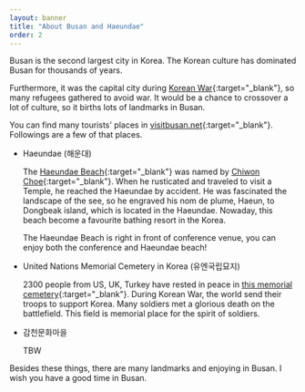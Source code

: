 ```yaml
---
layout: banner
title: "About Busan and Haeundae"
order: 2
---
```


Busan is the second largest city in Korea. The Korean culture has dominated Busan for thousands of years. 









Furthermore, it was the capital city during [Korean War](https://en.wikipedia.org/wiki/Korean_War){:target="_blank"}, so many refugees gathered to avoid war. It would be a chance to crossover a lot of culture, so it births lots of landmarks in Busan.

You can find many tourists' places in [visitbusan.net](https://www.visitbusan.net/en/index.do){:target="_blank"}. Followings are a few of that places.

* Haeundae (해운대)

    The [Haeundae Beach](https://en.wikipedia.org/wiki/Haeundae_Beach){:target="_blank"} was named by [Chiwon Choe](https://en.wikipedia.org/wiki/Choe_Chiwon){:target="_blank"}. When he rusticated and traveled to visit a Temple, he reached the Haeundae by accident. He was fascinated the landscape of the see, so he engraved his nom de plume, Haeun, to Dongbeak island, which is located in the Haeundae. Nowaday, this beach become a favourite bathing resort in the Korea.

    The Haeundae Beach is right in front of conference venue, you can enjoy both the conference and Haeundae beach!

* United Nations Memorial Cemetery in Korea (유엔국립묘지)

    2300 people from US, UK, Turkey have rested in peace in [this memorial cemetery](https://en.wikipedia.org/wiki/United_Nations_Memorial_Cemetery){:target="_blank"}. During Korean War, the world send their troops to support Korea. Many soldiers met a glorious death on the battlefield. This field is memorial place for the spirit of soldiers.

* 감천문화마을

    TBW

Besides these things, there are many landmarks and enjoying in Busan. I wish you have a good time in Busan. 